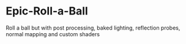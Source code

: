 # Epic-Roll-a-Ball
Roll a ball but with post processing, baked lighting, reflection probes, normal mapping and custom shaders
